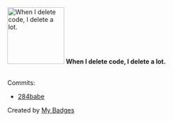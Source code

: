 <img src="https://my-badges.github.io/my-badges/mass-delete-commit-10k.png" alt="When I delete code, I delete a lot." title="When I delete code, I delete a lot." width="128">
<strong>When I delete code, I delete a lot.</strong>
<br><br>

Commits:

- <a href="https://github.com/Sajjon/K1/commit/284babecbf6470d16591a16a30323696547284cb">284babe</a>


Created by <a href="https://github.com/my-badges/my-badges">My Badges</a>